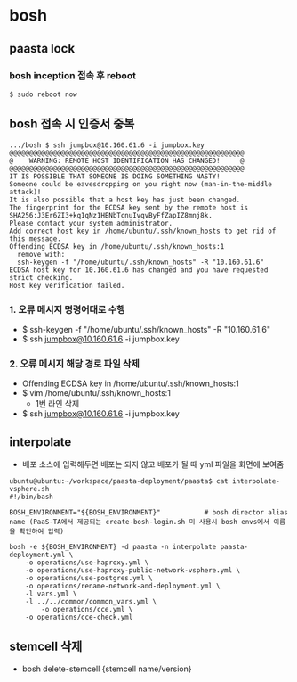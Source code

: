 # bosh

## paasta lock

### bosh inception 접속 후 reboot
```
$ sudo reboot now
```

## bosh 접속 시 인증서 중복
```
.../bosh $ ssh jumpbox@10.160.61.6 -i jumpbox.key
@@@@@@@@@@@@@@@@@@@@@@@@@@@@@@@@@@@@@@@@@@@@@@@@@@@@@@@@@@@
@    WARNING: REMOTE HOST IDENTIFICATION HAS CHANGED!     @
@@@@@@@@@@@@@@@@@@@@@@@@@@@@@@@@@@@@@@@@@@@@@@@@@@@@@@@@@@@
IT IS POSSIBLE THAT SOMEONE IS DOING SOMETHING NASTY!
Someone could be eavesdropping on you right now (man-in-the-middle attack)!
It is also possible that a host key has just been changed.
The fingerprint for the ECDSA key sent by the remote host is
SHA256:J3Er6ZI3+kq1qNz1HENbTcnuIvqvByFfZapIZ8mnj8k.
Please contact your system administrator.
Add correct host key in /home/ubuntu/.ssh/known_hosts to get rid of this message.
Offending ECDSA key in /home/ubuntu/.ssh/known_hosts:1
  remove with:
  ssh-keygen -f "/home/ubuntu/.ssh/known_hosts" -R "10.160.61.6"
ECDSA host key for 10.160.61.6 has changed and you have requested strict checking.
Host key verification failed.
```
### 1. 오류 메시지 명령어대로 수행
- $ ssh-keygen -f "/home/ubuntu/.ssh/known_hosts" -R "10.160.61.6"
- $ ssh jumpbox@10.160.61.6 -i jumpbox.key

### 2. 오류 메시지 해당 경로 파일 삭제
- Offending ECDSA key in /home/ubuntu/.ssh/known_hosts:1
- $ vim /home/ubuntu/.ssh/known_hosts:1 
   + 1번 라인 삭제 
- $ ssh jumpbox@10.160.61.6 -i jumpbox.key

## interpolate
- 배포 소스에 입력해두면 배포는 되지 않고 배포가 될 때 yml 파일을 화면에 보여줌
```
ubuntu@ubuntu:~/workspace/paasta-deployment/paasta$ cat interpolate-vsphere.sh 
#!/bin/bash

BOSH_ENVIRONMENT="${BOSH_ENVIRONMENT}"			 # bosh director alias name (PaaS-TA에서 제공되는 create-bosh-login.sh 미 사용시 bosh envs에서 이름을 확인하여 입력)

bosh -e ${BOSH_ENVIRONMENT} -d paasta -n interpolate paasta-deployment.yml \
	-o operations/use-haproxy.yml \
	-o operations/use-haproxy-public-network-vsphere.yml \
	-o operations/use-postgres.yml \
	-o operations/rename-network-and-deployment.yml \
	-l vars.yml \
	-l ../../common/common_vars.yml \
        -o operations/cce.yml \
	-o operations/cce-check.yml
```

## stemcell 삭제 
- bosh delete-stemcell {stemcell name/version}


